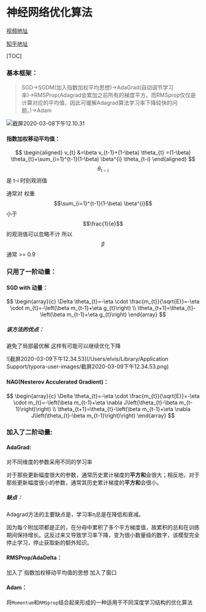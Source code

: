 # 神经网络优化算法

[视频地址](https://www.bilibili.com/video/av94067702)

[知乎地址](https://zhuanlan.zhihu.com/p/110104333)

[TOC]

### 基本框架：

> SGD→SGDM(加入指数加权平均思想)→AdaGrad(自动调节学习率)→RMSProp(Adagrad会累加之前所有的梯度平方，而RMSprop仅仅是计算对应的平均值，因此可缓解Adagrad算法学习率下降较快的问题。)→Adam

![截屏2020-03-08下午12.10.31](/Users/elvis/Desktop/截屏2020-03-08下午12.10.31.png)

#### 指数加权移动平均值：

$$
\begin{aligned}
v_{t} &=\beta v_{t-1}+(1-\beta) \theta_{t} =(1-\beta) \theta_{t}+\sum_{i=1}^{t-1}(1-\beta) \beta^{i} \theta_{t-i}
\end{aligned}
$$
$$\theta_{t-i}$$是 t-i 时刻观测值 

 通常对 权重$$\sum_{i=1}^{t-1}(1-\beta) \beta^{i}$$ 小于  $$\frac{1}{e}$$ 的观测值可以忽略不计  所以$$ \beta^{}$$ 通常 >= 0.9



### 只用了一阶动量：

#### **SGD with 动量：**


$$
\begin{array}{c}
\Delta \theta_{t}=-\eta \cdot \frac{m_{t}}{\sqrt{E}}=-\eta \cdot m_{t}=-\left(\beta m_{t-1}+\eta g_{t}\right) \\
\theta_{t+1}=\theta_{t}-\left(\beta m_{t-1}+\eta g_{t}\right)
\end{array}
$$

##### 该方法的优点：

避免了局部最优解 这样有可能可以继续优化下降

![截屏2020-03-09下午12.34.53](/Users/elvis/Library/Application Support/typora-user-images/截屏2020-03-09下午12.34.53.png)



#### **NAG(Nesterov Acculerated Gradient)：**

$$
\begin{array}{c}
\Delta \theta_{t}=-\eta \cdot \frac{m_{t}}{\sqrt{E}}=-\eta \cdot m_{t}=-\left(\beta m_{t-1}+\eta \nabla J\left(\theta_{t}-\beta m_{t-1}\right)\right) \\
\theta_{t+1}=\theta_{t}-\left(\beta m_{t-1}+\eta \nabla J\left(\theta_{t}-\beta m_{t-1}\right)\right)
\end{array}
$$

### 加入了二阶动量:

#### **AdaGrad:**

对不同维度的参数采用不同的学习率

对于那些更新幅度很大的参数，通常历史累计梯度的**平方和**会很大；相反地，对于那些更新幅度很小的参数，通常其历史累计梯度的**平方和**会很小。

##### 缺点：

Adagrad方法的主要缺点是，学习率η总是在降低和衰减。

因为每个附加项都是正的，在分母中累积了多个平方梯度值，故累积的总和在训练期间保持增长。这反过来又导致学习率下降，变为很小数量级的数字，该模型完全停止学习，停止获取新的额外知识。

####  **RMSProp/AdaDelta**：

加入了 指数加权移动平均值的思想  加入了窗口

####  Adam：

将`Momentum`和`RMSprop`结合起来形成的一种适用于不同深度学习结构的优化算法

